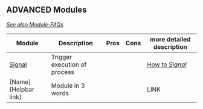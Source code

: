 ## ADVANCED Modules                                                                   

*[See also Module-FAQs](/faq/modules.md)*

| Module                                                  | Description                                        | Pros       | Cons       | more detailed description |
| ------------------------------------------------------- | -------------------------------------------------- | ---------- |----------- | ------------------------- 
| [Signal](help/processes/process/subprocesses/signal.md) | Trigger execution of process                       |            |            |[How to *Signal*](/advanced/modules/signal.md) |
| [Name](Helpbar link)                                    | Module in 3 words                                  |            |            |           LINK           |

